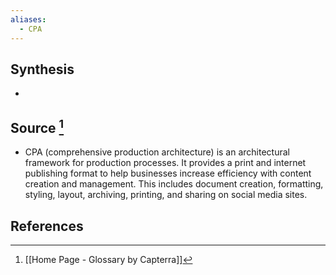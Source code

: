```yaml
---
aliases:
  - CPA
---
```

## Synthesis
- 
## Source [^1]
- CPA (comprehensive production architecture) is an architectural framework for production processes. It provides a print and internet publishing format to help businesses increase efficiency with content creation and management. This includes document creation, formatting, styling, layout, archiving, printing, and sharing on social media sites.
## References

[^1]: [[Home Page - Glossary by Capterra]]